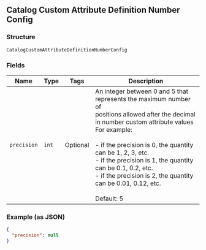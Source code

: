 ## Catalog Custom Attribute Definition Number Config

### Structure

`CatalogCustomAttributeDefinitionNumberConfig`

### Fields

| Name | Type | Tags | Description |
|  --- | --- | --- | --- |
| `precision` | `int` | Optional | An integer between 0 and 5 that represents the maximum number of<br>positions allowed after the decimal in number custom attribute values<br>For example:<br><br>- if the precision is 0, the quantity can be 1, 2, 3, etc.<br>- if the precision is 1, the quantity can be 0.1, 0.2, etc.<br>- if the precision is 2, the quantity can be 0.01, 0.12, etc.<br><br>Default: 5 |

### Example (as JSON)

```json
{
  "precision": null
}
```

